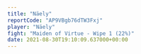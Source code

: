 ```yaml
---
title: "Näely"
reportCode: "AP9VBgb76dTW3Fxj"
player: "Näely"
fight: "Maiden of Virtue - Wipe 1 (22%)"
date: 2021-08-30T19:10:09.637000+00:00
---
```

